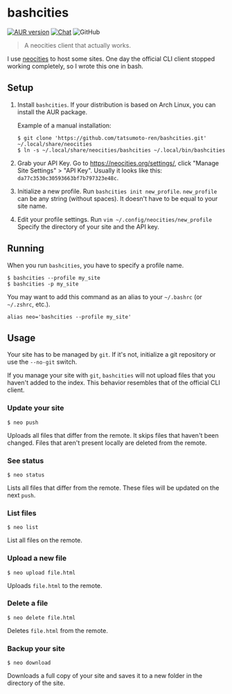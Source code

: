 # bashcities

[![AUR version](https://img.shields.io/aur/version/bashcities)](https://aur.archlinux.org/packages/bashcities)
[![Chat](https://img.shields.io/badge/chat-join-green)](https://tatsumoto-ren.github.io/blog/join-our-community.html)
![GitHub](https://img.shields.io/github/license/tatsumoto-ren/bashcities)

> A neocities client that actually works.

I use [neocities](https://neocities.org/) to host some sites.
One day the official CLI client stopped working completely,
so I wrote this one in bash.

## Setup

1) Install `bashcities`.
If your distribution is based on Arch Linux, you can install the AUR package.

    Example of a manual installation:
    ```
    $ git clone 'https://github.com/tatsumoto-ren/bashcities.git' ~/.local/share/neocities
    $ ln -s ~/.local/share/neocities/bashcities ~/.local/bin/bashcities
    ```
1) Grab your API Key.
Go to https://neocities.org/settings/,
click "Manage Site Settings" > "API Key".
Usually it looks like this: `da77c3530c30593663bf7b797323e48c`.
1) Initialize a new profile.
Run `bashcities init new_profile`.
`new_profile` can be any string (without spaces).
It doesn't have to be equal to your site name.
1) Edit your profile settings.
Run `vim ~/.config/neocities/new_profile`
Specify the directory of your site and the API key.

## Running

When you run `bashcities`, you have to specify a profile name.

```
$ bashcities --profile my_site
$ bashcities -p my_site
```

You may want to add this command as an alias to your `~/.bashrc` (or `~/.zshrc`, etc.).

```
alias neo='bashcities --profile my_site'
```

## Usage

Your site has to be managed by `git`.
If it's not, initialize a git repository or use the `--no-git` switch.

If you manage your site with `git`,
`bashcities` will not upload files that you haven't added to the index.
This behavior resembles that of the official CLI client.

### Update your site

```
$ neo push
```

Uploads all files that differ from the remote.
It skips files that haven't been changed.
Files that aren't present locally are deleted from the remote.

### See status

```
$ neo status
```

Lists all files that differ from the remote.
These files will be updated on the next `push`.

### List files

```
$ neo list
```

List all files on the remote.

### Upload a new file

```
$ neo upload file.html
```

Uploads `file.html` to the remote.

### Delete a file

```
$ neo delete file.html
```

Deletes `file.html` from the remote.

### Backup your site

```
$ neo download
```

Downloads a full copy of your site
and saves it to a new folder in the directory of the site.
